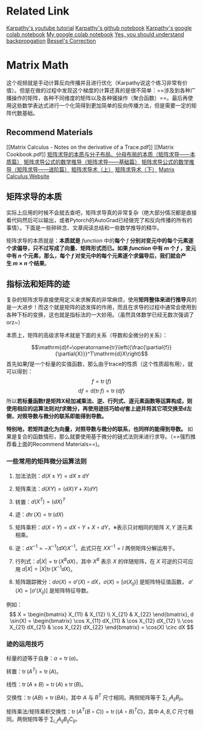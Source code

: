 
# Related Link

[Karpathy's youtube tutorial](https://www.youtube.com/watch?v=q8SA3rM6ckI&list=PLAqhIrjkxbuWI23v9cThsA9GvCAUhRvKZ&index=5)
[Karpathy's github notebook](https://github.com/karpathy/nn-zero-to-hero/blob/master/lectures/makemore/makemore_part4_backprop.ipynb)
[Karpathy's google colab notebook](https://colab.research.google.com/drive/1WV2oi2fh9XXyldh02wupFQX0wh5ZC-z-?usp=sharing)
[My google colab notebook](https://colab.research.google.com/drive/1gLmxKD6vNhbE4Pw9gL-PmLY5uvOdxFl0#scrollTo=-znMQSkdbZKA)
[Yes, you should understand backpropgation](https://karpathy.medium.com/yes-you-should-understand-backprop-e2f06eab496b)
[Bessel's Correction](https://math.oxford.emory.edu/site/math117/besselCorrection/)

# Matrix Math

这个视频就是手动计算反向传播并且进行优化（Karpathy说这个练习非常有价值）。但是在做的过程中发现这个梯度的计算还真的是很不简单：==涉及到各种广播操作的矩阵，各种不同维度的矩阵以及各种骚操作（聚合函数）==。最后再使用这些数学表达式进行一个化简得到更加简单的反向传播方法，但是需要一定的矩阵代数基础。

## Recommend Materials

[[Matrix Calculus - Notes on the derivative of a Trace.pdf]]
[[Matrix Cookbook.pdf]]
[矩阵求导的本质与分子布局、分母布局的本质（矩阵求导——本质篇）](https://zhuanlan.zhihu.com/p/263777564)
[矩阵求导公式的数学推导（矩阵求导——基础篇）](https://zhuanlan.zhihu.com/p/273729929)
[矩阵求导公式的数学推导（矩阵求导——进阶篇）](https://zhuanlan.zhihu.com/p/288541909)
[矩阵求导术（上）](https://zhuanlan.zhihu.com/p/24709748)
[矩阵求导术（下）](https://zhuanlan.zhihu.com/p/24863977)
[Matrix Calculus Website](https://www.matrixcalculus.org/)

## 矩阵求导的本质

实际上应用的时候不会就去查吧，矩阵求导真的非常复杂（绝大部分情况都是直接看代码然后可以输出，或者Pytorch的AutoGrad已经做完了和反向传播的所有的事情）。下面是一些碎碎念、文章阅读总结和一些数学推导的精华。

矩阵求导的本质就是：**本质就是** $function$ 中的**每个** $f$ **分别对变元中的每个元素逐个求偏导，只不过写成了向量、矩阵形式而已。如果 $function$ 中有 $m$ 个 $f$ ，变元中有 $n$ 个元素，那么，每个 $f$ 对变元中的每个元素逐个求偏导后，我们就会产生 $m×n$ 个结果**。

## 指标法和矩阵的迹

复杂的矩阵求导直接使用定义来求解真的非常麻烦，使用**矩阵整体来进行推导**真的是一大进步！而这个就是矩阵的迹发挥的作用，而且在求导的过程中通常会使用到各种下标的变换，这也就是指标法的一大妙用。（虽然具体数学已经无数次强调了orz~）

本质上，矩阵的高级求导术就是下面的关系（导数和全微分的关系）：

$$\mathrm{d}f=\operatorname{tr}\left({\frac{\partial{f}}{\partial{X}}}^T\mathrm{d}X\right)$$
首先如果$f$是一个标量的实值函数，那么由于trace的性质（这个性质超有用），就可以得到：
$$f=\operatorname{tr}\left(f\right)$$
$$\mathrm{d}f=\mathrm{d}\left(\operatorname{tr}f\right)=\operatorname{tr}\left(\mathrm{d}f\right)$$
所以**若标量函数f是矩阵X经加减乘法、逆、行列式、逐元素函数等运算构成，则使用相应的运算法则对$f$求微分，再使用迹技巧给$\mathrm{d}f$套上迹并将其它项交换至$\mathrm{d}$左侧，对照导数与微分的联系即能得到导数。**

**特别地，若矩阵退化为向量，对照导数与微分的联系，也同样的能得到导数。** 如果是复合的函数情形，那么就要使用基于微分的链式法则来进行求导。（==强烈推荐看上面的Recommend Materials==)。

### 一些常用的矩阵微分运算法则

1. 加法法则：$d(X \pm Y) = dX \pm dY$

2. 矩阵乘法：$d(XY) = (dX)Y + X(dY)$

3. 转置：$d(X^T) = (dX)^T$

4. 迹：$d \operatorname{tr}(X) = \operatorname{tr}(dX)$

5. 矩阵乘积：$d(X \circ Y) = dX \circ Y + X \circ dY$，※表示只对相同的矩阵 $X, Y$ 逐元素相乘。

6. 逆：$dX^{-1} = -X^{-1}(dX)X^{-1}$。此式只在 $XX^{-1} = I$ 两侧矩阵分解运用于。

7. 行列式：$d|X| = \operatorname{tr}(X^\# dX)$，其中 $X^\#$ 表示 $X$ 的伴随矩阵，在 $X$ 可逆的只可应用
   $d|X| = |X| \operatorname{tr}(X^{-1} dX)$。

8. 矩阵跟踪微分：$d\sigma(X) = \sigma'(X) \circ dX$，$\sigma(X) = [\sigma(X_{ij})]$ 是矩阵特征值函数，
   $\sigma'(X) = [\sigma'(X_{ij})]$ 是矩阵特征导数。

例如：
$$
X = \begin{bmatrix} X_{11} & X_{12} \\ X_{21} & X_{22} \end{bmatrix}, d \sin(X) = \begin{bmatrix} \cos X_{11} dX_{11} & \cos X_{12} dX_{12} \\ \cos X_{21} dX_{21} & \cos X_{22} dX_{22} \end{bmatrix} = \cos(X) \circ dX
$$
### 迹的运用技巧

标量的迹等于自身：$a = \operatorname{tr}(a)$。

转置：$\operatorname{tr}(A^T) = \operatorname{tr}(A)$。

线性：$\operatorname{tr}(A \pm B) = \operatorname{tr}(A) \pm \operatorname{tr}(B)$。

交换性：$\operatorname{tr}(AB) = \operatorname{tr}(BA)$，其中 $A$ 与 $B^T$ 尺寸相同。两侧矩阵等于 $\sum_{i,j} A_{ij} B_{ji}$。

矩阵乘法/矩阵乘积交换性：$\operatorname{tr}(A^T (B \circ C)) = \operatorname{tr}((A \circ B)^T C)$，其中 $A, B, C$ 尺寸相同。两侧矩阵等于 $\sum_{i,j} A_{ij} B_{ij} C_{ij}$。

